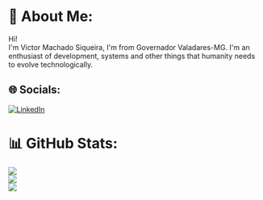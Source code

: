 # 💫 About Me:
Hi!<br>I'm Victor Machado Siqueira, I'm from Governador Valadares-MG. I'm an enthusiast of development, systems and other things that humanity needs to evolve technologically.

## 🌐 Socials:
[![LinkedIn](https://img.shields.io/badge/LinkedIn-%230077B5.svg?logo=linkedin&logoColor=white)](https://www.linkedin.com/in/victor-siqueira4481/) 

# 📊 GitHub Stats:
![](https://github-readme-stats.vercel.app/api?username=victorsiqueira14&theme=dark&hide_border=false&include_all_commits=false&count_private=false)<br/>
![](https://github-readme-streak-stats.herokuapp.com/?user=victorsiqueira14&theme=dark&hide_border=false)<br/>
![](https://github-readme-stats.vercel.app/api/top-langs/?username=victorsiqueira14&theme=dark&hide_border=false&include_all_commits=false&count_private=false&layout=compact)

<!-- Proudly created with GPRM ( https://gprm.itsvg.in ) -->
